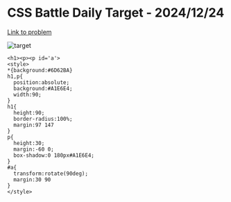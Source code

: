 # CSS Battle Daily Target - 2024/12/24

[Link to problem](https://cssbattle.dev/play/S1Uax33qklHMkAScUYty)

![target](https://firebasestorage.googleapis.com/v0/b/cssbattleapp.appspot.com/o/user%2Fe6YbeBahWNPT7VpE2rE2p85byxa2%2Ftargets%2Ftarget_ZTzTvSg.png?alt=media)


```
<h1><p><p id='a'>
<style>
*{background:#6D62BA}
h1,p{
  position:absolute;
  background:#A1E6E4;
  width:90;
}
h1{
  height:90;
  border-radius:100%;
  margin:97 147
}
p{
  height:30;
  margin:-60 0;
  box-shadow:0 180px#A1E6E4;
}
#a{
  transform:rotate(90deg);
  margin:30 90
}
</style>

```
